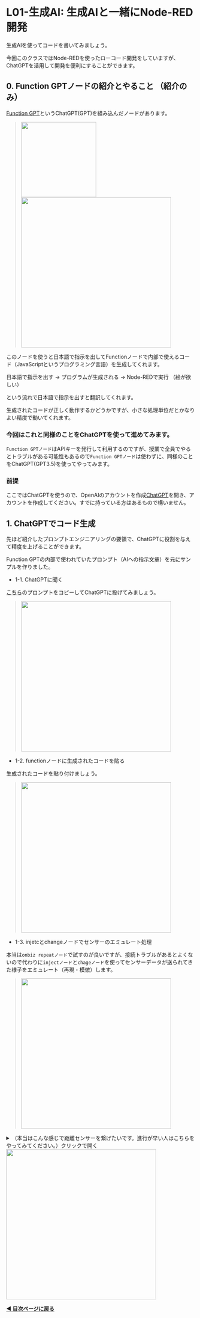 # L01-生成AI: 生成AIと一緒にNode-RED開発

生成AIを使ってコードを書いてみましょう。

今回このクラスではNode-REDを使ったローコード開発をしていますが、ChatGPTを活用して開発を便利にすることができます。

## 0. Function GPTノードの紹介とやること （紹介のみ）

[Function GPT](https://github.com/FlowFuse/node-red-function-gpt)というChatGPT(GPT)を組み込んだノードがあります。

> <img src="https://i.gyazo.com/ac8b8206e2ad031d7295ead93b479228.png" width="200px">
> <img src="https://i.gyazo.com/b5c4e6d65c879e267ed03d335a382f45.gif" width="400px" />

このノードを使うと日本語で指示を出してFunctionノードで内部で使えるコード（JavaScriptというプログラミング言語）を生成してくれます。

日本語で指示を出す -> プログラムが生成される -> Node-REDで実行
（絵が欲しい）

という流れで日本語で指示を出すと翻訳してくれます。

生成されたコードが正しく動作するかどうかですが、小さな処理単位だとかなりよい精度で動いてくれます。

### 今回はこれと同様のことをChatGPTを使って進めてみます。

`Function GPTノード`はAPIキーを発行して利用するのですが、授業で全員でやるとトラブルがある可能性もあるので`Function GPTノード`は使わずに、同様のことをChatGPT(GPT3.5)を使ってやってみます。

### 前提

ここではChatGPTを使うので、OpenAIのアカウントを作成[ChatGPT](https://chat.openai.com/)を開き、アカウントを作成してください。すでに持っている方はあるもので構いません。

## 1. ChatGPTでコード生成

先ほど紹介したプロンプトエンジニアリングの要領で、ChatGPTに役割を与えて精度を上げることができます。

Function GPTの内部で使われていたプロンプト（AIへの指示文章）を元にサンプルを作りました。

- 1-1. ChatGPTに聞く

[こちら](../../../tools/prompt-sample.md)のプロンプトをコピーしてChatGPTに投げてみましょう。

> <img src="https://i.gyazo.com/43947e8bdf8966239e6c518202bb1836.png" width="400px">

- 1-2. functionノードに生成されたコードを貼る

生成されたコードを貼り付けましょう。

> <img src="https://i.gyazo.com/34db1703d27e38783e5edd9913a8d88b.gif" width="400px" />

- 1-3. injetcとchangeノードでセンサーのエミュレート処理

本当は`onbiz repeatノード`で試すのが良いですが、接続トラブルがあるとよくないので代わりに`injectノード`と`chageノード`を使ってセンサーデータが送られてきた様子をエミュレート（再現・模倣）します。

> <img src="https://i.gyazo.com/08f2c93b8b66e11a0c46261de52bd8b4.png" width="400px" />


<details><summary>（本当はこんな感じで距離センサーを繋げたいです。進行が早い人はこちらをやってみてください。）クリックで開く</summary>


> <img src="https://i.gyazo.com/c0f74aadd93884c8d5e4c5d2b273cf79.png" width="400px" />

> <img src="https://i.gyazo.com/c0f74aadd93884c8d5e4c5d2b273cf79.png">

</details>

<img src="https://i.gyazo.com/b319f1c135968a407ac1f1dae8238e23.png" width="400px" />


**[◀ 目次ページに戻る](../readme.md)**